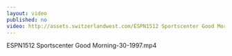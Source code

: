 ```yaml
---
layout: video
published: no
video: http://assets.switzerlandwest.com/ESPN1512 Sportscenter Good Morning-30-1997.mp4
---
```

ESPN1512 Sportscenter Good Morning-30-1997.mp4
